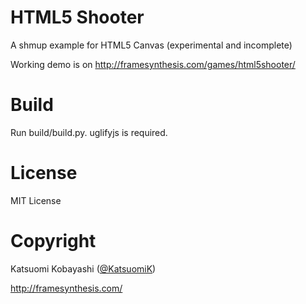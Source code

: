 HTML5 Shooter
=============
A shmup example for HTML5 Canvas (experimental and incomplete)

Working demo is on http://framesynthesis.com/games/html5shooter/

# Build

Run build/build.py. uglifyjs is required.

# License

MIT License

# Copyright

Katsuomi Kobayashi ([@KatsuomiK](https://twitter.com/KatsuomiK))

http://framesynthesis.com/

